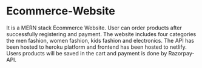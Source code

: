 # Ecommerce-Website
It is a MERN stack Ecommerce Website. User can order products after successfully registering and payment.
The website includes four categories the men fashion, women fashion, kids fashion and electronics.
The API has been hosted to heroku platform and frontend has been hosted to netlify.
Users products will be saved in the cart and payment is done by Razorpay-API.
